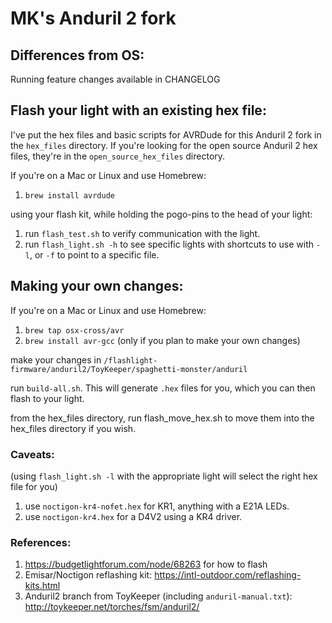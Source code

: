 # MK's Anduril 2 fork

## Differences from OS:
Running feature changes available in CHANGELOG

## Flash your light with an existing hex file:
I've put the hex files and basic scripts for AVRDude for this Anduril 2 fork in the `hex_files` directory.
If you're looking for the open source Anduril 2 hex files, they're in the `open_source_hex_files` directory.

If you're on a Mac or Linux and use Homebrew:
  1. `brew install avrdude`

using your flash kit, while holding the pogo-pins to the head of your light: 
  1. run `flash_test.sh` to verify communication with the light.
  2. run `flash_light.sh -h` to see specific lights with shortcuts to use with `-l`, or `-f` to point to a specific file.

## Making your own changes:

If you're on a Mac or Linux and use Homebrew:
  1. `brew tap osx-cross/avr`
  2. `brew install avr-gcc` (only if you plan to make your own changes)
  
make your changes in `/flashlight-firmware/anduril2/ToyKeeper/spaghetti-monster/anduril`

run `build-all.sh`.  This will generate `.hex` files for you, which you can then flash to your light.

from the hex_files directory, run flash_move_hex.sh to move them into the hex_files directory if you wish.
  
### Caveats:
  (using `flash_light.sh -l` with the appropriate light will select the right hex file for you)
  1. use `noctigon-kr4-nofet.hex` for KR1, anything with a E21A LEDs.
  2. use `noctigon-kr4.hex` for a D4V2 using a KR4 driver.

### References:
  1. https://budgetlightforum.com/node/68263 for how to flash
  2. Emisar/Noctigon reflashing kit: https://intl-outdoor.com/reflashing-kits.html
  3. Anduril2 branch from ToyKeeper (including `anduril-manual.txt`): http://toykeeper.net/torches/fsm/anduril2/
